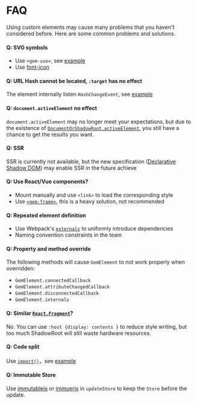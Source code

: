 # FAQ

Using custom elements may cause many problems that you haven't considered before. Here are some common problems and solutions.

#### Q: SVG symbols

- Use `<gem-use>`, see [example](https://github.com/mantou132/gem/tree/master/src/examples/svg-icon)
- Use [font-icon](https://css-tricks.com/html-for-icon-font-usage/)

#### Q: URL Hash cannot be located, `:target` has no effect

The element internally listen `HashChangeEvent`, see [example](https://github.com/mantou132/gem/tree/master/src/examples/hash)

#### Q: `document.activeElement` no effect

`document.activeElement` may no longer meet your expectations, but due to the existence of [`DocumentOrShadowRoot.activeElement`](https://developer.mozilla.org/en-US/docs/Web/API/DocumentOrShadowRoot/activeElement), you still have a chance to get the results you want.

#### Q: SSR

SSR is currently not available, but the new specification ([Declarative Shadow DOM](https://github.com/w3c/webcomponents/blob/gh-pages/proposals/Declarative-Shadow-DOM.md)) may enable SSR in the future achieve

#### Q: Use React/Vue components?

- Mount manually and use `<link>` to load the corresponding style
- Use [`<gem-frame>`](https://github.com/mantou132/gem-frame), this is a heavy solution, not recommended

#### Q: Repeated element definition

- Use Webpack's [`externals`](https://webpack.js.org/configuration/externals/) to uniformly introduce dependencies
- Naming convention constraints in the team

#### Q: Property and method override

The following methods will cause `GemElement` to not work properly when overridden:

- `GemElement.connectedCallback`
- `GemElement.attributeChangedCallback`
- `GemElement.disconnectedCallback`
- `GemElement.internals`

#### Q: Similar [`React.Fragment`](https://reactjs.org/docs/fragments.html)?

No. You can use `:host {display: contents }` to reduce style writing, but too much ShadowRoot will still waste hardware resources.

#### Q: Code split

Use [`import()`](https://developer.mozilla.org/en-US/docs/Web/JavaScript/Reference/Statements/import#Dynamic_Imports)，see [example](https://github.com/mantou132/gem/tree/master/src/examples/multi-page)

#### Q: Immutable Store

Use [immutablejs](https://github.com/immutable-js/immutable-js) or [immuerjs](https://github.com/immerjs/immer) in `updateStore` to keep the `Store` before the update.
